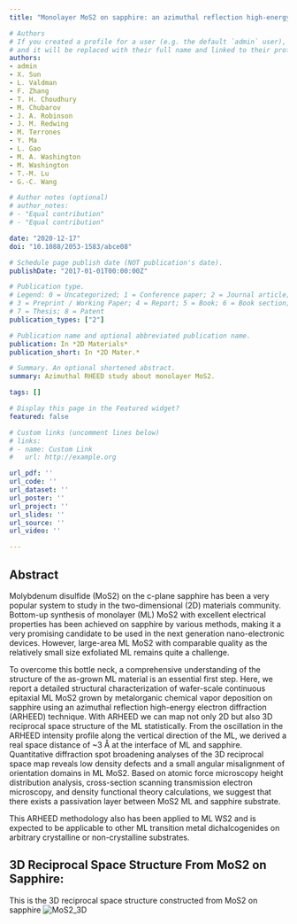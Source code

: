 ```yaml
---
title: "Monolayer MoS2 on sapphire: an azimuthal reflection high-energy electron diffraction perspective"

# Authors
# If you created a profile for a user (e.g. the default `admin` user), write the username (folder name) here 
# and it will be replaced with their full name and linked to their profile.
authors:
- admin
- X. Sun
- L. Valdman
- F. Zhang
- T. H. Choudhury
- M. Chubarov
- J. A. Robinson
- J. M. Redwing
- M. Terrones
- Y. Ma
- L. Gao
- M. A. Washington
- M. Washington
- T.-M. Lu
- G.-C. Wang

# Author notes (optional)
# author_notes:
# - "Equal contribution"
# - "Equal contribution"

date: "2020-12-17"
doi: "10.1088/2053-1583/abce08"

# Schedule page publish date (NOT publication's date).
publishDate: "2017-01-01T00:00:00Z"

# Publication type.
# Legend: 0 = Uncategorized; 1 = Conference paper; 2 = Journal article;
# 3 = Preprint / Working Paper; 4 = Report; 5 = Book; 6 = Book section;
# 7 = Thesis; 8 = Patent
publication_types: ["2"]

# Publication name and optional abbreviated publication name.
publication: In *2D Materials*
publication_short: In *2D Mater.*

# Summary. An optional shortened abstract.
summary: Azimuthal RHEED study about monolayer MoS2.

tags: []

# Display this page in the Featured widget?
featured: false

# Custom links (uncomment lines below)
# links:
# - name: Custom Link
#   url: http://example.org

url_pdf: ''
url_code: ''
url_dataset: ''
url_poster: ''
url_project: ''
url_slides: ''
url_source: ''
url_video: ''

---
```

## Abstract

Molybdenum disulfide (MoS2) on the c-plane sapphire has been a very popular system to study in the two-dimensional (2D) materials community. Bottom-up synthesis of monolayer (ML) MoS2 with excellent electrical properties has been achieved on sapphire by various methods, making it a very promising candidate to be used in the next generation nano-electronic devices. However, large-area ML MoS2 with comparable quality as the relatively small size exfoliated ML remains quite a challenge. 

To overcome this bottle neck, a comprehensive understanding of the structure of the as-grown ML material is an essential first step. Here, we report a detailed structural characterization of wafer-scale continuous epitaxial ML MoS2 grown by metalorganic chemical vapor deposition on sapphire using an azimuthal reflection high-energy electron diffraction (ARHEED) technique. With ARHEED we can map not only 2D but also 3D reciprocal space structure of the ML statistically. From the oscillation in the ARHEED intensity profile along the vertical direction of the ML, we derived a real space distance of ~3 Å at the interface of ML and sapphire. Quantitative diffraction spot broadening analyses of the 3D reciprocal space map reveals low density defects and a small angular misalignment of orientation domains in ML MoS2. Based on atomic force microscopy height distribution analysis, cross-section scanning transmission electron microscopy, and density functional theory calculations, we suggest that there exists a passivation layer between MoS2 ML and sapphire substrate. 

This ARHEED methodology also has been applied to ML WS2 and is expected to be applicable to other ML transition metal dichalcogenides on arbitrary crystalline or non-crystalline substrates.

## 3D Reciprocal Space Structure From MoS2 on Sapphire:

This is the 3D reciprocal space structure constructed from MoS2 on sapphire
![MoS2_3D](MoS2-3D.gif "Annimation of 3D reciprocal space structure")
